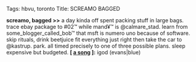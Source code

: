 Tags: hbvu, toronto
Title: SCREAMO BAGGED
  
**screamo, bagged >>** a day kinda off spent packing stuff in large bags. trace ebay package to #02™ while mand¥™ is @calmare_stad. learn from some_blogger_called_bob™ that msft is numero uno because of software. skip rituals, drink beetjuice fit everything just right then take the car to @kastrup. park. all timed precisely to one of three possible plans. sleep expensive but budgeted.
**[ [a song](https://open.spotify.com/track/2kgA7bTILJKp4ZtOYAOhEA) ]:** igod (evans|blue)